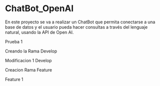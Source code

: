 # ChatBot_OpenAI

En este proyecto se va a realizar un ChatBot que permita conectarse a una base de datos y el usuario pueda hacer consultas a través del lenguaje natural, usando la API de Open AI.

Prueba 1

Creando la Rama Develop

Modificacion 1 Develop

Creacion Rama Feature

Feature 1